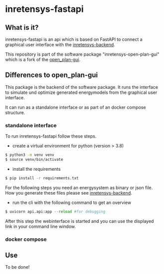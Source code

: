 # inretensys-fastapi

## What is it?
inretensys-fastapi is an api which is based on FastAPI to connect a graphical user interface with the [inretensys-backend](https://github.com/in-RET/inretensys-backend).

This repository is part of the software package "inretensys-open-plan-gui" which is a fork of the [open_plan-gui](https://github.com/open-plan-tool/gui). 

## Differences to open_plan-gui
This package is the backend of the software package. It runs the interface to simulate und optimize generated energymodels from the graphical user interface.

It can run as a standalone interface or as part of an docker compose structure.

### standalone interface
To run inretensys-fastapi follow these steps.

* create a virtual environment for python (version > 3.8)
```bash
$ python3 -m venv venv
$ source venv/bin/activate
```
* install the requirements
```bash
$ pip install -r requirements.txt
```
For the following steps you need an energysystem as binary or json file.
How you generate these files please see [inretensys-backend](https://github.com/in-RET/inretensys-backend).

* run the cli with the following command to get an overview
```python
$ uvicorn api.api:app --reload #for debugging
```
After this step the webinterface is started and you can use the displayed link in your command line window.

### docker compose



## Use

To be done!